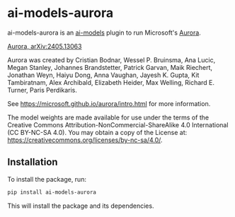 # ai-models-aurora

ai-models-aurora is an [ai-models](https://github.com/ecmwf-lab/ai-models) plugin to run Microsoft's [Aurora](https://github.com/microsoft/aurora).

[Aurora, arXiv:2405.13063](https://arxiv.org/abs/2405.13063)

Aurora was created by Cristian Bodnar, Wessel P. Bruinsma, Ana Lucic, Megan Stanley, Johannes Brandstetter, Patrick Garvan, Maik Riechert, Jonathan Weyn, Haiyu Dong, Anna Vaughan, Jayesh K. Gupta, Kit Tambiratnam, Alex Archibald, Elizabeth Heider, Max Welling, Richard E. Turner, Paris Perdikaris.

See https://microsoft.github.io/aurora/intro.html for more information.

The model weights are made available for use under the terms of the Creative Commons Attribution-NonCommercial-ShareAlike 4.0 International (CC BY-NC-SA 4.0). You may obtain a copy of the License at: https://creativecommons.org/licenses/by-nc-sa/4.0/.

## Installation

To install the package, run:

```bash
pip install ai-models-aurora
```

This will install the package and its dependencies.

